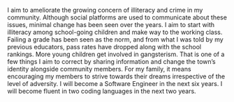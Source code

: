 I aim to ameliorate the growing concern of illiteracy and crime in my community. Although social platforms are used to communicate about these issues, minimal change has been seen over the years. I aim to start with illiteracy among school-going children and make way to the working class. Failing a grade has been seen as the norm, and from what I was told by my previous educators, pass rates have dropped along with the school rankings. More young children get involved in gangsterism. That is one of a few things I aim to correct by sharing information and change the town’s identity alongside community members. For my family, it means encouraging my members to strive towards their dreams irrespective of the level of adversity. I will become a Software Engineer in the next six years. I will become fluent in two coding languages in the next two years.


